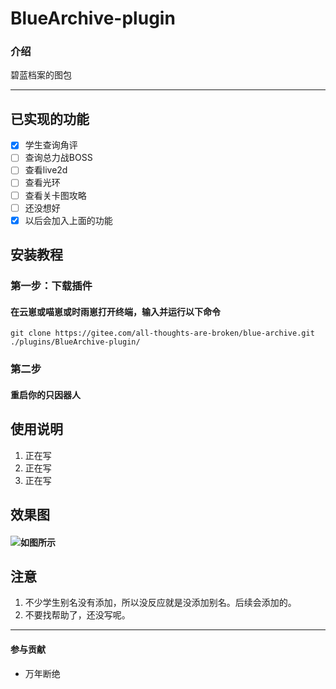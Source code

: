 # **BlueArchive-plugin**

### 介绍
碧蓝档案的图包
***
## 已实现的功能
- [x] 学生查询角评
- [ ] 查询总力战BOSS
- [ ] 查看live2d
- [ ] 查看光环
- [ ] 查看关卡图攻略
- [ ] 还没想好
- [x] 以后会加入上面的功能

## 安装教程

###  第一步：下载插件
#### 在云崽或喵崽或时雨崽打开终端，输入并运行以下命令  
```
git clone https://gitee.com/all-thoughts-are-broken/blue-archive.git ./plugins/BlueArchive-plugin/
```
### 第二步
####  重启你的只因器人

## 使用说明

1.  正在写
2.  正在写
3.  正在写

## 效果图
#### ![如图所示](https://files.superbed.cn/store/superbed/71/16/64ad63c11ddac507cc117116.jpg)


## 注意
1.  不少学生别名没有添加，所以没反应就是没添加别名。后续会添加的。  
2.  不要找帮助了，还没写呢。
***
#### 参与贡献
- 万年断绝



